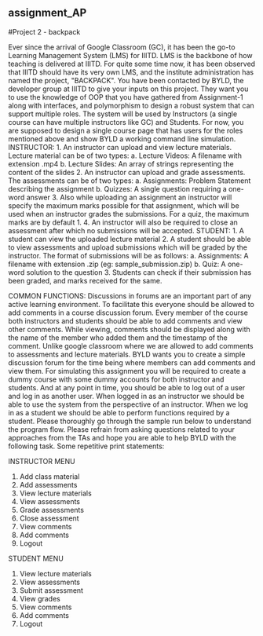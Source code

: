 ## assignment_AP
#Project 2 - backpack

Ever since the arrival of Google Classroom (GC), it has been the go-to Learning Management
System (LMS) for IIITD. LMS is the backbone of how teaching is delivered at IIITD. For quite
some time now, it has been observed that IIITD should have its very own LMS, and the institute
administration has named the project, "BACKPACK". You have been contacted by BYLD, the
developer group at IIITD to give your inputs on this project. They want you to use the
knowledge of OOP that you have gathered from Assignment-1 along with interfaces, and
polymorphism to design a robust system that can support multiple roles. The system will be
used by Instructors (a single course can have multiple instructors like GC) and Students.
For now, you are supposed to design a single course page that has users for the roles
mentioned above and show BYLD a working command line simulation.
INSTRUCTOR:
          1. An instructor can upload and view lecture materials. Lecture material can be of two
          types:
          a. Lecture Videos: A filename with extension .mp4
          b. Lecture Slides: An array of strings representing the content of the slides
          2. An instructor can upload and grade assessments. The assessments can be of two
          types:
          a. Assignments: Problem Statement describing the assignment
          b. Quizzes: A single question requiring a one-word answer
          3. Also while uploading an assignment an instructor will specify the maximum marks
          possible for that assignment, which will be used when an instructor grades the
          submissions. For a quiz, the maximum marks are by default 1.
          4. An instructor will also be required to close an assessment after which no submissions
          will be accepted.
STUDENT:
          1. A student can view the uploaded lecture material
          2. A student should be able to view assessments and upload submissions which will be
          graded by the instructor. The format of submissions will be as follows:
          a. Assignments: A filename with extension .zip (eg: sample_submission.zip)
          b. Quiz: A one-word solution to the question
          3. Students can check if their submission has been graded, and marks received for the
          same.

COMMON FUNCTIONS:
    Discussions in forums are an important part of any active learning environment. To facilitate
    this everyone should be allowed to add comments in a course discussion forum. Every member
    of the course both instructors and students should be able to add comments and view other
    comments. While viewing, comments should be displayed along with the name of the member
    who added them and the timestamp of the comment. Unlike google classroom where we are
    allowed to add comments to assessments and lecture materials. BYLD wants you to create a
    simple discussion forum for the time being where members can add comments and view them.
    For simulating this assignment you will be required to create a dummy course with some
    dummy accounts for both instructor and students. And at any point in time, you should be able
    to log out of a user and log in as another user. When logged in as an instructor we should be
    able to use the system from the perspective of an instructor. When we log in as a student we
    should be able to perform functions required by a student.
    Please thoroughly go through the sample run below to understand the program flow. Please
    refrain from asking questions related to your approaches from the TAs and hope you are able
    to help BYLD with the following task.
    Some repetitive print statements:
    
INSTRUCTOR MENU
  1. Add class material
  2. Add assessments
  3. View lecture materials
  4. View assessments
  5. Grade assessments
  6. Close assessment
  7. View comments
  8. Add comments
  9. Logout

STUDENT MENU
  1. View lecture materials
  2. View assessments
  3. Submit assessment
  4. View grades
  5. View comments
  6. Add comments
  7. Logout
